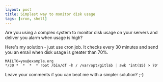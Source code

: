 ```yaml
---
layout: post
title: Simplest way to monitor disk usage
tags: [cron, shell]
---
```


Are you using a complex system to monitor disk usage on your servers and
deliver you alarm when usage is high?

Here's my solution - just use cron job.  It checks every 30 minutes and send
you an email when disk usage is greater than 70%.

```
MAILTO=you@example.org
*/30 *  *  *  * root /bin/df -h / /var/opt/gitlab | awk 'int($5) > 70'
```

Leave your comments if you can beat me with a simpler solution? ;-)
